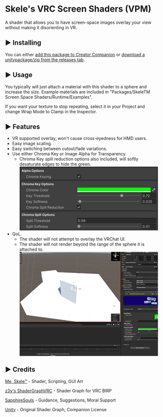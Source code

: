 # Skele's VRC Screen Shaders (VPM)

A shader that allows you to have screen-space images overlay your view without making it disorienting in VR.

## ▶ Installing

You can either [add this package to Creator Companion](https://uncleskeleton.github.io/VRCScreenShaders/) or [download a unitypackage/zip from the releases tab](https://github.com/UncleSkeleton/VRCScreenShaders/releases/latest).

## ▶ Usage

You typically will just attach a material with this shader to a sphere and increase the size. Example materials are included in "Packages/SkeleTM Screen Space Shaders/Runtime/Examples".

If you want your texture to stop repeating, select it in your Project and change Wrap Mode to Clamp in the Inspector.

## ▶ Features

- VR supported overlay, won't cause cross-eyedness for HMD users.
- Easy image scaling.
- Easy switching between cutout/fade variations.
- Use either Chroma Key or Image Alpha for Transparency.
	- Chroma Key spill reduction options also included, will softly desaturate edges to hide the green.
	![chromakeyexample](https://raw.githubusercontent.com/UncleSkeleton/VRCScreenShaders/refs/heads/main/ReadMeImages/readme_chromakey.png "Chroma Keying Options")
- QoL.
	- The shader will not attempt to overlay the VRChat UI.
	- The shader will not render beyond the range of the sphere it is attached to.
	![rangeexample](https://raw.githubusercontent.com/UncleSkeleton/VRCScreenShaders/refs/heads/main/ReadMeImages/readme_rangeexample.gif "Render Range Example")

## ▶ Credits

[Me, Skele™](https://vrchat.com/home/user/usr_bbf66239-5d7b-4873-a7e6-05e23f90b093) - Shader, Scripting, GUI Art

[z3y's ShaderGraphVRC](https://github.com/z3y/ShaderGraphVRC) - Shader Graph for VRC BIRP

[SapphireSouls](https://vrchat.com/home/user/usr_8cd1c6d6-3644-411b-8918-93ca656b0e38) - Guidance, Suggestions, Moral Support

[Unity](https://unity.com/legal/licenses/unity-companion-license) - Original Shader Graph, Companion License
